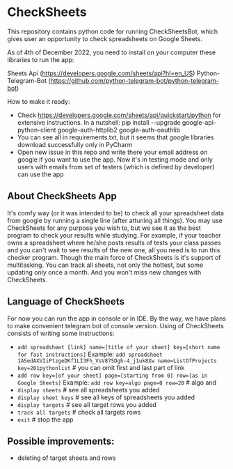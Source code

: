 # CheckSheets

This repository contains python code for running CheckSheetsBot, which gives user an opportunity to check spreadsheets on Google Sheets.

As of 4th of December 2022, you need to install on your computer these libraries to run the app:

Sheets Api (https://developers.google.com/sheets/api?hl=en_US)
Python-Telegram-Bot (https://github.com/python-telegram-bot/python-telegram-bot)

How to make it ready:
* Check https://developers.google.com/sheets/api/quickstart/python for extensive instructions. In a nutshell:
pip install --upgrade google-api-python-client google-auth-httplib2 google-auth-oauthlib
* You can see all in requirements.txt, but it seems that google libraries download successfully only in PyCharm
* Open new issue in this repo and write there your email address on google if you want to use the app. Now it's in testing mode and only users with emails from set of testers (which is defined by developer) can use the app

## About CheckSheets App
It's comfy way (or it was intended to be) to check all your spreadsheet data from google by running a single line (after attuning all things).
You may use CheckSheets for any purpose you wish to, but we see it as the best program to check your results while studying. For example, if your teacher owns a spreadsheet where he/she posts results of tests your class passes and you can't wait to see results of the new one, all you need is to run this checker program.
Though the main force of CheckSheets is it's support of multitasking. You can track all sheets, not only the hottest, but some updating only once a month. And you won't miss new changes with CheckSheets.

## Language of CheckSheets
For now you can run the app in console or in IDE. By the way, we have plans to make convenient telegram bot of console version. Using of CheckSheets consists of writing some instructions:
* `add spreadsheet [link] name=[title of your sheet] key=[short name for fast instructions]`
Example: `add spreadsheet 1ASedAXVIiPtzgeDKf1LI3Fh_VsV87SDgh-4_j1uk8Xw name=ListOfProjects key=201pythonlist` # you can omit first and last part of link
* `add row key=[of your sheet] page=[starting from 0] row=[as in Google Sheets]`
Example: `add row key=algo page=0 row=20` # algo and 
* `display sheets` # see all spreadsheets you added
* `display sheet keys` # see all keys of spreadsheets you added
* `display targets` # see all target rows you added
* `track all targets` # check all targets rows
* `exit` # stop the app

## Possible improvements:
* deleting of target sheets and rows
